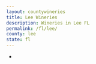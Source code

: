 ```yaml
---
layout: countywineries
title: Lee Wineries
description: Wineries in Lee FL
permalink: /fl/lee/
county: lee
state: fl
---
```

-
